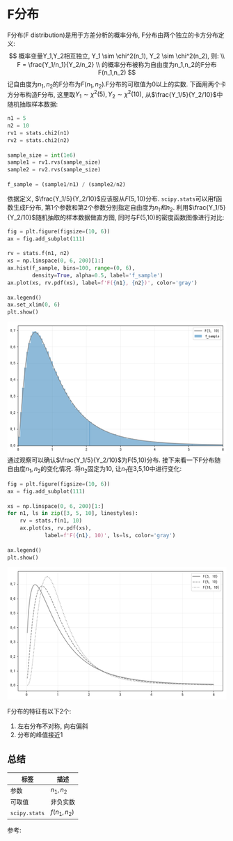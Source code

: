# F分布

F分布(F distribution)是用于方差分析的概率分布, F分布由两个独立的卡方分布定义:
$$
概率变量Y_1,Y_2相互独立, Y_1 \sim \chi^2(n_1), Y_2 \sim \chi^2(n_2), 则: \\
F = \frac{Y_1/n_1}{Y_2/n_2} \\
的概率分布被称为自由度为n_1,n_2的F分布F(n_1,n_2)
$$
记自由度为$n_1,n_2$的F分布为$F(n_1,n_2)$.F分布的可取值为0以上的实数.
下面用两个卡方分布构造F分布, 这里取$Y_1 \sim \chi^2(5), Y_2 \sim \chi^2(10)$, 从$\frac{Y_1/5}{Y_2/10}$中随机抽取样本数据:
```python
n1 = 5
n2 = 10
rv1 = stats.chi2(n1)
rv2 = stats.chi2(n2)

sample_size = int(1e6)
sample1 = rv1.rvs(sample_size)
sample2 = rv2.rvs(sample_size)

f_sample = (sample1/n1) / (sample2/n2)
```
依据定义, $\frac{Y_1/5}{Y_2/10}$应该服从$F(5,10)$分布. `scipy.stats`可以用f函数生成F分布, 第1个参数和第2个参数分别指定自由度为$n_1和n_2$. 利用$\frac{Y_1/5}{Y_2/10}$随机抽取的样本数据做直方图, 同时与F(5,10)的密度函数图像进行对比:
```python
fig = plt.figure(figsize=(10, 6))
ax = fig.add_subplot(111)

rv = stats.f(n1, n2)
xs = np.linspace(0, 6, 200)[1:]
ax.hist(f_sample, bins=100, range=(0, 6),
        density=True, alpha=0.5, label='f_sample')
ax.plot(xs, rv.pdf(xs), label=f'F({n1}, {n2})', color='gray')

ax.legend()
ax.set_xlim(0, 6)
plt.show()
```
![](./probability_连续_F分布/1.png)
通过观察可以确认$\frac{Y_1/5}{Y_2/10}$为F(5,10)分布.
接下来看一下F分布随自由度$n_1,n_2$的变化情况. 将$n_2$固定为10, 让$n_1$在3,5,10中进行变化:
```python
fig = plt.figure(figsize=(10, 6))
ax = fig.add_subplot(111)

xs = np.linspace(0, 6, 200)[1:]
for n1, ls in zip([3, 5, 10], linestyles):
    rv = stats.f(n1, 10)
    ax.plot(xs, rv.pdf(xs),
            label=f'F({n1}, 10)', ls=ls, color='gray')
    
ax.legend()
plt.show()
```
![](./probability_连续_F分布/2.png)

F分布的特征有以下2个:
1. 左右分布不对称, 向右偏斜
2. 分布的峰值接近1


## 总结
标签|描述
--|--
参数|$n_1,n_2$
可取值|非负实数
`scipy.stats`|$f(n_1,n_2)$


参考:
